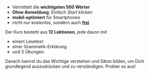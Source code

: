 - Vermittelt die **wichtigsten 500 Wörter**
- **Ohne Anmeldung**: Einfach *Start* klicken
- **mobil-optimiert** für Smartphones
- nicht nur kostenlos, sondern auch **[frei](https://github.com/Esperanto/kurso-zagreba-metodo)**

Der Kurs besteht aus **12 Lektionen**, jede davon mit

- einem Lesetext
- einer Grammatik-Erklärung
- und 3 Übungen.

Danach kannst du das Wichtige verstehen und Sätze bilden, um Dich grundlegend auszudrücken und zu verständigen. Probier es aus!
